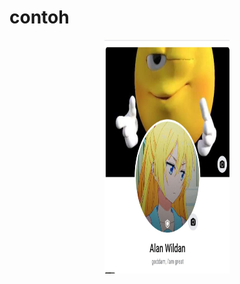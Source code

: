 # contoh
<p align="center">
<img src="lib/contoh.jpg" width="200" height="374.3373493975904" alt="contoh">
</p>
